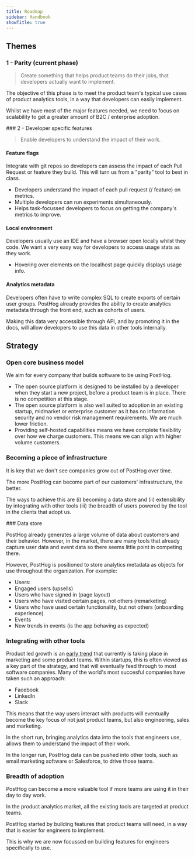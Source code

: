 ```yaml
---
title: Roadmap
sidebar: Handbook
showTitle: true
---
```


## Themes

### 1 - Parity (current phase)

> Create something that helps product teams do their jobs, that developers actually want to implement.

The objective of this phase is to meet the product team's typical use cases of product analytics tools, in a way that developers can easily implement.

Whilst we have most of the major features needed, we need to focus on scalability to get a greater amount of B2C / enterprise adoption.

### 2 - Developer specific features

> Enable developers to understand the impact of their work.

#### Feature flags

Integrate with git repos so developers can assess the impact of each Pull Request or feature they build. This will turn us from a "parity" tool to best in class.

* Developers understand the impact of each pull request (/ feature) on metrics.
* Multiple developers can run experiments simultaneously.
* Helps task-focussed developers to focus on getting the company's metrics to improve.

#### Local environment

Developers usually use an IDE and have a browser open locally whilst they code. We want a very easy way for developers to access usage stats as they work.

* Hovering over elements on the localhost page quickly displays usage info.

#### Analytics metadata

Developers often have to write complex SQL to create exports of certain user groups. PostHog already provides the ability to create analytics metadata through the front end, such as cohorts of users.

Making this data very accessible through API, and by promoting it in the docs, will allow developers to use this data in other tools internally.

## Strategy

### Open core business model

We aim for every company that builds software to be using PostHog.

* The open source platform is designed to be installed by a developer when they start a new project, before a product team is in place. There is no competition at this stage.
* The open source platform is also well suited to adoption in an existing startup, midmarket or enterprise customer as it has no information security and no vendor risk management requirements. We are much lower friction.
* Providing self-hosted capabilities means we have complete flexibility over how we charge customers. This means we can align with higher volume customers.

### Becoming a piece of infrastructure

It is key that we don't see companies grow out of PostHog over time.

The more PostHog can become part of our customers' infrastructure, the better.

The ways to achieve this are (i) becoming a data store and (ii) extensibility by integrating with other tools (iii) the breadth of users powered by the tool in the clients that adopt us.

### Data store

PostHog already generates a large volume of data about customers and their behavior. However, in the market, there are many tools that already capture user data and event data so there seems little point in competing there.

However, PostHog is positioned to store analytics metadata as objects for use throughout the organization. For example:

* Users:
 * Engaged users (upsells)
 * Users who have signed in (page layout)
 * Users who have visited certain pages, not others (remarketing)
 * Users who have used certain functionality, but not others (onboarding experience)
* Events
 * New trends in events (is the app behaving as expected)

### Integrating with other tools

Product led growth is an [early trend](https://trends.google.com/trends/explore?date=2017-05-03%202020-04-05&q=product%20led%20growth) that currently is taking place in marketing and some product teams. Within startups, this is often viewed as a key part of the strategy, and that will eventually feed through to most software companies. Many of the world's most succesful companies have taken such an approach:

* Facebook
* LinkedIn
* Slack

This means that the way users interact with products will eventually become the key focus of not just product teams, but also engineering, sales and marketing.

In the short run, bringing analytics data into the tools that engineers use, allows them to understand the impact of their work.

In the longer run, PostHog data can be pushed into other tools, such as email marketing software or Salesforce, to drive those teams.

### Breadth of adoption

PostHog can become a more valuable tool if more teams are using it in their day to day work.

In the product analytics market, all the existing tools are targeted at product teams.

PostHog started by building features that product teams will need, in a way that is easier for engineers to implement.

This is why we are now focussed on building features for engineers specifically to use.